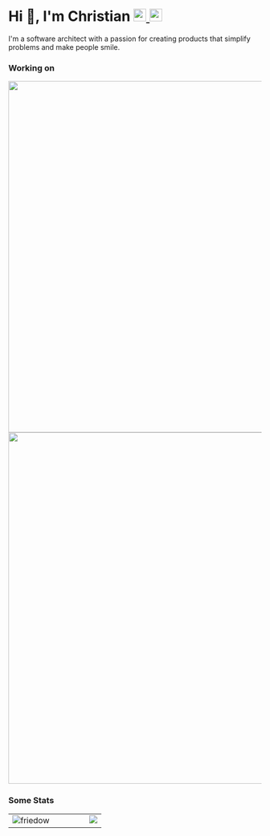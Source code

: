 <h1>
  <span align="left">Hi 👋, I'm Christian</span>
  <a href="https://github.com/friedow" target="_blank">
    <img src=https://user-images.githubusercontent.com/17351844/194483436-6f236266-8733-4407-9878-55ab957a1992.png width="25px" />
  </a>
  <a href="https://linkedin.com/in/friedow" target="_blank">
    <img src=https://user-images.githubusercontent.com/17351844/194484041-64292dbc-5244-47a5-87b4-a984578a772f.png width="25px" />
  </a>
</h1>

I'm a software architect with a passion for creating products that simplify problems and make people smile.


### Working on

<img src=https://user-images.githubusercontent.com/17351844/194490664-ef7704a7-b054-4567-98b2-bd2704636f94.png width="700px" />
<img src=https://user-images.githubusercontent.com/17351844/194489911-9bde5663-630b-4a35-ad29-39bcb60b2602.png width="700px" />


### Some Stats

<table>
  <tr>
    <td valign="top" width="50%">
      <img src="https://github-readme-streak-stats.herokuapp.com/?user=friedow&hide_border=true" alt="friedow" align="left" />
    </td>
    <td valign="top" width="50%">
      <img src="https://github-readme-stats.vercel.app/api?username=friedow&show_icons=true&count_private=true&hide_border=true" align="right" />
    </td>
  </tr>
</table>

